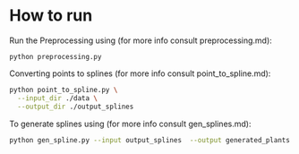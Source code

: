 # How to run 
 
Run the Preprocessing using (for more info consult preprocessing.md): 
```
python preprocessing.py
```

Converting points to splines (for more info consult point_to_spline.md):
```bash
python point_to_spline.py \
  --input_dir ./data \
  --output_dir ./output_splines
```

To generate splines using (for more info consult gen_splines.md):
```bash
python gen_spline.py --input output_splines  --output generated_plants  --num_plants 10
```


